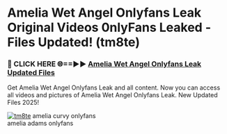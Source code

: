 # Amelia Wet Angel Onlyfans Leak Original Videos 0nlyFans Leaked - Files Updated! (tm8te)

<h3>🔴 CLICK HERE 🌐==►► <a href="https://tinyurl.com/4seja8ks" rel="nofollow">Amelia Wet Angel Onlyfans Leak Updated Files</a></h3>

Get Amelia Wet Angel Onlyfans Leak and all content. Now you can access all videos and pictures of Amelia Wet Angel Onlyfans Leak. New Updated Files 2025!

[![tm8te](https://i.imgur.com/EWjZXRe.gif)](https://tinyurl.com/4seja8ks)
amelia curvy onlyfans<br>
amelia adams onlyfans